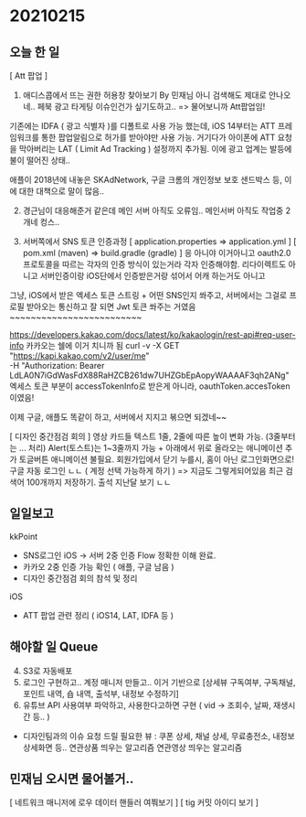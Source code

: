 # 20210215
## 오늘 한 일
[ Att 팝업 ]
1. 애디스콥에서 뜨는 권한 허용창 찾아보기 By 민재님
아니 검색해도 제대로 안나오네.. 페북 광고 타게팅 이슈인건가 싶기도하고..
=> 물어보니까 Att팝업임!

기존에는 IDFA ( 광고 식별자 )를 디폴트로 사용 가능 했는데,
iOS 14부터는 ATT 프레임워크를 통한 팝업알림으로 허가를 받아야만 사용 가능.
거기다가 아이폰에 ATT 요청을 막아버리는 LAT ( Limit Ad Tracking ) 설정까지 추가됨.
이에 광고 업계는 발등에 불이 떨어진 상태..

애플이 2018년에 내놓은 SKAdNetwork, 구글 크롬의 개인정보 보호 샌드박스 등,
이에 대한 대책으로 말이 많음..


2. 경근님이 대응해준거 같은데 메인 서버 아직도 오류임..
메인서버 아직도 작업중 2개네 컹스..


3. 서버쪽에서 SNS 토큰 인증과정
[ application.properties => application.yml ]
[ pom.xml (maven) => build.gradle (gradle) ]
응 아니야
이거아니고
oauth2.0 프로토콜을 따르는 각자의 인증 방식이 있는거라 각자 인증해야함.
리다이렉트도 아니고
서버인증이랑 iOS단에서 인증받은거랑 섞어서 어캐 하는거도 아니고

그냥, iOS에서 받은 엑세스 토큰 스트링 + 어떤 SNS인지 쏴주고,
서버에서는 그걸로 프로필 받아오는 통신하고 잘 되면 Jwt 토큰 쏴주는 거였음~~~~~~~~~~~~~~~~~~~~~~~~~

https://developers.kakao.com/docs/latest/ko/kakaologin/rest-api#req-user-info
카카오는 쉘에 이거 치니까 됨
curl -v -X GET "https://kapi.kakao.com/v2/user/me" \
  -H "Authorization: Bearer LdLA0N7iGdWasFdX88RaHZCB261dw7UHZGbEpAopyWAAAAF3qh2ANg"
엑세스 토큰 부분이 accessTokenInfo로 받은게 아니라, oauthToken.accesToken이였음!

이제 구글, 애플도 똑같이 하고, 서버에서 지지고 볶으면 되겠네~~


[ 디자인 중간점검 회의 ]
영상 카드들 텍스트 1줄, 2줄에 따른 높이 변화 가능. (3줄부터는 ... 처리)
Alert(토스트)는 1~3줄까지 가능 + 아래에서 위로 올라오는 애니메이션 추가
토글버튼 애니메이션 불필요.
회원가입에서 닫기 누를시, 홈이 아닌 로그인화면으로!
구글 자동 로그인 ㄴㄴ ( 계정 선택 가능하게 하기 ) => 지금도 그렇게되어있음
최근 검색어 100개까지 저장하기.
출석 지난달 보기 ㄴㄴ


## 일일보고 
kkPoint
- SNS로그인 iOS -> 서버 2중 인증 Flow 정확한 이해 완료.
- 카카오 2중 인증 가능 확인 ( 애플, 구글 남음 )
- 디자인 중간점검 회의 참석 및 정리

iOS
- ATT 팝업 관련 정리 ( iOS14, LAT, IDFA 등 )


## 해야할 일 Queue
4. S3로 자동배포
5. 로그인 구현하고.. 계정 매니저 만들고.. 이거 기반으로 [상세뷰 구독여부, 구독채널, 포인트 내역, 숍 내역, 출석부, 내정보 수정하기]
6. 유튜브 API 사용여부 파악하고, 사용한다고하면 구현 ( vid -> 조회수, 날짜, 재생시간 등.. )

- 디자인팀과의 이슈
요청 드릴 필요한 뷰 : 쿠폰 상세, 채널 상세, 무료충전소, 내정보 상세화면 등..
연관상품 띄우는 알고리즘
연관영상 띄우는 알고리즘


## 민재님 오시면 물어볼거..
[ 네트워크 매니저에 로우 데이터 핸들러 여쭤보기 ]
[ tig 커밋 아이디 보기 ]

